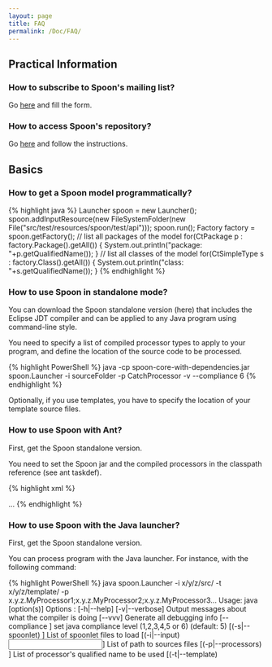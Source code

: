 ```yaml
---
layout: page
title: FAQ
permalink: /Doc/FAQ/
---
```


## Practical Information

### How to subscribe to Spoon's mailing list?

Go [here](http://lists.gforge.inria.fr/mailman/listinfo/spoon-discuss) and fill the form.

### How to access Spoon's repository?

Go [here](http://gforge.inria.fr/scm/?group_id=73) and follow the instructions.

## Basics

### How to get a Spoon model programmatically?

{% highlight java %}
Launcher spoon = new Launcher();
spoon.addInputResource(new FileSystemFolder(new File("src/test/resources/spoon/test/api")));
spoon.run();
Factory factory = spoon.getFactory();
// list all packages of the model
for(CtPackage p : factory.Package().getAll()) {
  System.out.println("package: "+p.getQualifiedName());
}
// list all classes of the model
for(CtSimpleType s : factory.Class().getAll()) {
  System.out.println("class: "+s.getQualifiedName());
}
{% endhighlight %}

### How to use Spoon in standalone mode?

You can download the Spoon standalone version (here) that includes the Eclipse JDT compiler and can be applied to any Java program using command-line style.

You need to specify a list of compiled processor types to apply to your program, and define the location of the source code to be processed.

{% highlight PowerShell %}
java -cp spoon-core-with-dependencies.jar spoon.Launcher -i sourceFolder -p CatchProcessor -v --compliance 6
{% endhighlight %}

Optionally, if you use templates, you have to specify the location of your template source files.

### How to use Spoon with Ant?

First, get the Spoon standalone version.

You need to set the Spoon jar and the compiled processors in the classpath reference (see ant taskdef).

{% highlight xml %}
<!-- define spoon task -->
<taskdef name="spoon" classname="spoon.SpoonTask" 
   classpathref= "classpath"/>

<!-- process some files -->
<spoon classpathref= "classpath" verbose= "true">
    <sourceSet dir= "${src}" includes= "x/y/z/src/" />
    <templateset dir= "${src}" includes= "x/y/z/template/" />
    <processor type= "x.y.z.MyProcessor1" />
    <processor type= "x.y.z.MyProcessor2" />
    <processor type= "x.y.z.MyProcessor3" />
    ...
</spoon>

<!-- process some files with a spoonlet rather than a processors list -->
<spoon classpathref= "classpath" verbose= "true" spoonlet="myspoonlet.jar">
    <sourceSet dir= "${src}" includes= "x/y/z/src/" />
</spoon>
{% endhighlight %}

### How to use Spoon with the Java launcher?

First, get the Spoon standalone version.

You can process program with the Java launcher. For instance, with the following command:

{% highlight PowerShell %}
java spoon.Launcher -i x/y/z/src/ -t x/y/z/template/ 
  -p x.y.z.MyProcessor1;x.y.z.MyProcessor2;x.y.z.MyProcessor3...
Usage: java <launcher name> [option(s)]
Options : 
  [-h|--help]
  [-v|--verbose]
        Output messages about what the compiler is doing
  [--vvv]
        Generate all debugging info
  [--compliance <compliance>]
        set java compliance level (1,2,3,4,5 or 6) (default: 5)
  [(-s|--spoonlet) <spoonlet>]
        List of spoonlet files to load
  [(-i|--input) <input>]
        List of path to sources files
  [(-p|--processors) <processors>]
        List of processor's qualified name to be used
  [(-t|--template) <template>]
        list of path to templates java files
  [(-o|--output) <output>]
        specify where to place generated java files (default: spooned)
  [--properties <properties>]
        Directory to search for spoon properties files
  [<class>]
        class to launch within the Spoon context (Main class)
  [arguments1 arguments2 ... argumentsN]
        parameters to be passed to the main method
  [--no]
        disable output printing
  [(-b|--build) <build>]
        specify where to place generated class files (default: spoonBuild)
  [-g|--gui]
        show spoon model after processing
{% endhighlight %}

### How to use Spoon as a Maven task?

A Maven plugin by David Bernard is on its way! It is avalaible in beta at this [link](http://alchim.sf.net/spoon-maven-plugin/).

### How to write your own processor(s)?

You need to get the standalone version Spoon jar ([here](http://spoon.gforge.inria.fr/Spoon/HomePage)) and add it to the build path of your Java project. Then you have to subclass the class [spoon.processing.AbstractProcessor](http://spoon.gforge.inria.fr/javadoc/spoon/spoon/processing/AbstractProcessor.html) and implement the process method. This class is parameterized by the type of program element you want to process. These types are those of the Spoon's Java metamodel defined in the [spoon.reflect.declaration package](http://spoon.gforge.inria.fr/javadoc/spoon/spoon/reflect/declaration/package-summary.html) and [spoon.reflect.code package](http://spoon.gforge.inria.fr/javadoc/spoon/spoon/reflect/code/package-summary.html). For example, to process all the Java program elements, you can write the following processor:

{% highlight java %}
import spoon.processing.AbstractProcessor;
import spoon.reflect.declaration.CtElement;

public class MyProcessor extends AbstractProcessor<CtElement> {
  public void process(CtElement element) {
    // do your processing here
  }
}
{% endhighlight %}

In the process method, you can access the currenly processed element passed as a parameter. Spoon automatically scan all the elements of the target program so that you do not have to implement the scanning yourself. On contrary to APT or JSR 269, you can also modify the program while scanning it. As an example, the following processor reports warnings when it meet undocumented public methods:

{% highlight java %}
import spoon.processing.AbstractProcessor;
import spoon.processing.Severity;
import spoon.reflect.declaration.CtMethod;
import spoon.reflect.declaration.ModifierKind;

public class MyProcessor extends AbstractProcessor<CtMethod> {
  public void process(CtMethod method) {
    if (method.getModifiers().contains(ModifierKind.PUBLIC)
        && method.getDocComment() == null) {
      getFactory().getEnvironment().report(
           Severity.WARNING, method,"undocumented public method");
    }
  }
}
{% endhighlight %}

Once compiled, you can apply your processor direclty with the Java launcher or Ant (here), or you can package it in a Spoonlet in order to deploy it in Eclipse (here).

### How to internationalize a Spoonlet?

You can use a ResourceBundle named "spoonlet" in your code to internationalize your application. The processor attribute name and doc starting with '%' will be substitued by values found in your properties files with default locale.

More information about java internationalization [here](http://docs.oracle.com/javase/tutorial/i18n/).

Example:

__spoonlet_en.properties file:__

{% highlight PowerShell %}
Idiom = Class implements Cloneable
Idiom_doc = Class implements Cloneable but does not define or use clone method.
{% endhighlight %}

__extract of spoon.xml file:__

{% highlight xml %}
<processor active="true"
	name="%Idiom"
	class="spoon.vsuite.findbugs.am.Idiom"
	doc="%Idiom_doc"/>
{% endhighlight %}

__Sample java code:__

{% highlight java %}
ResourceBundle messages = ResourceBundle.getBundle("spoonlet",Locale.getDefault());
System.out.println(messages.getString("Idiom"));
{% endhighlight %}

### How to process annotations like with APT or JSR 269?

Spoon is fully compatible with annotations and you can process any program element, including annotations. Even simpler, you can declare that you want to process a certain annotation type by subclassing the special kind of processor [spoon.processing.AbstractAnnotationProcessor](http://spoon.gforge.inria.fr/javadoc/spoon/spoon/processing/AbstractAnnotationProcessor.html). For instance, to process the methods annotated with `@SuppressWarnings`:

{% highlight java %}
import spoon.processing.AbstractAnnotationProcessor;
import spoon.reflect.declaration.CtMethod;

public class MyAnnotationProcessor extends 
    AbstractAnnotationProcessor<SuppressWarnings,CtMethod> {
  public void process(SuppressWarnings a,CtMethod method) {
    // do the processing
  }
}
{% endhighlight %}

## Advanced

### How to preserve the transformed source code formatting and one-line comments?

There is a way to preserve comments and formatting of the existing code. However, it requires to use the code fragment API.

The idea of code fragments is that you indicate the changes you make in the code at the compilation unit level. For example to replace an expression e:

{% highlight java %}
public void process(CtExpression e) {
  // gets the compilation unit
  CompilationUnit cu=e.getPosition().getCompilationUnit();
  // creates an initialize the code fragment
  SourceCodeFragment fragment = new SourceCodeFragment();
  // the fragment will start to be printed out at the original 
  // start position of the expression
  fragment.position = e.getPosition().getSourceStart();
  // here we replace the whole expression
  // note: to insert, just leave replacementLength to 0 (default)
  fragment.replacementLength = 
    e.getPosition().getSourceEnd() - e.getPosition().getSourceStart();
  // here put whatever code you want to replace the expression with...
  fragment.code="...";
  // now just add the code fragment to the compilation unit
  cu.addSourceCodeFragment(fragment); 
  // you can add as many code fragments as you wish
}
{% endhighlight %}

You then just need to start Spoon with the -f option (--fragments). In this mode, all the chages in the AST will ignored and the source code will be changed only when code fragments are found on the compilation units. Note that this feature is not supported (yet) by the Eclipse plugin (so you need to run Spoon in standalone).

### How to implement and deploy configurable processors?

To create a configurable processor, you must define properties in your processors that Spoon will fill automatically with some values found in XML files. In processors, you define properties by annotating a field with @spoon.processing.Property. The field can be a primitive value (including java.lang.String), a reference, or a collection/array of those. To set the default value for the property, you can affect a value in the field declaration.

__Properties files in standalone mode__

In standalone mode (no Eclipse plugin), the properties can be stored in XML files (one for each processor) - see the DTD [here](http://spoon.gforge.inria.fr/pub/xml/properties.dtd). Property files should be named with the fully-qualified class name of processor (with the xml extension). You can configure the location of files with option `--properties` location in command-line or `<spoon properties="location">` with Ant.

__Properties in Spoonlets__

If you create a Spoonlet to package your processors, properties default values have to be defined in the 'spoon.xml' deployment descriptor. Note that Spoonlets can be used in standalone mode or with Eclipse or any other Spoonlet containers. Packaging Spoonlets for Eclipse is explained here.

__Examples__

This is a sample processor with properties:

{% highlight java %}
package test;

import java.util.Arrays;
import spoon.processing.AbstractManualProcessor;
import spoon.processing.Property;

public class Sample extends AbstractManualProcessor {
  @Property
  String[] spooners = new String[] { "none" };

  @Property
  double a;

  public void process() {
    System.out.println(Arrays.asList(spooners));
    System.out.println(a);
  }
}
{% endhighlight %}

And its associated property file:

{% highlight xml %}
<?xml version="1.0"?>
<!DOCTYPE note SYSTEM "http://spoon.gforge.inria.fr/pub/xml/properties.dtd">

<properties>
  <property name="spooners">
    <value>Yoda</value>
    <value>Padawan</value>
  </property>
  <property name="a" value="5.0" />
</properties>
{% endhighlight %}

If you run this processor with Spoon in standalone mode by specifying the location of the property file, you should get:

{% highlight PowerShell %}
[Yoda, Padawan]
5.0
Done
{% endhighlight %}

When using Spoonlets, the Spoonlet deployment descriptor would look like:

{% highlight xml %}
<?xml version="1.0" encoding="UTF-8"?>
<!DOCTYPE spoon SYSTEM "http://spoon.gforge.inria.fr/pub/xml/spoonlet.dtd" >

<spoon>
  <processor name="Properties test"
     class="test.Sample" active="true"
     doc="Prints out the contents of the properties.">
    <property name="spooners">
      <value>Yoda</value>
      <value>Padawan</value>
    </property>
    <property name="a" value="5.0" />
  </processor>
</spoon>
{% endhighlight %}

### How to implement program transformations with well-typed Templates?

See the section Generative Programming with Spoon of the Tutorial.

### How to prevent Annotation processors from consuming the annotations that they process?

By default, whenever an Annotation Processor processes a CtElement it will consume (delete) the processed annotation from it. If you want the annotation to be kept, override the init() method from the `AbstractAnnotationProcessor` class, and call the protected method `clearConsumedAnnotationTypes` like so:

{% highlight xml %}
@Override
public void init() {
	super.init();
	clearConsumedAnnotationTypes();
}
{% endhighlight %}

### How to compare and create type references in a type-safe way?

Use actual classes instead of strings.

{% highlight java %}
CtTypeReference t=...
if(t.getActualClass()==int.class) { ... }
Factory f=...
t=f.Type().createReference(int.class);
{% endhighlight %}